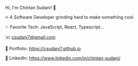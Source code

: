 Hi, I'm Chintan Sudani! 👋

🔥 A Software Developer grinding hard to make something cool

✨ Favorite Tech: JavaScript, React, Typescript...

✉️ csudani7@gmail.com

🎨 Portfolio: https://csudani7.github.io

💼 LinkedIn: https://www.linkedin.com/in/chintan-sudani/

